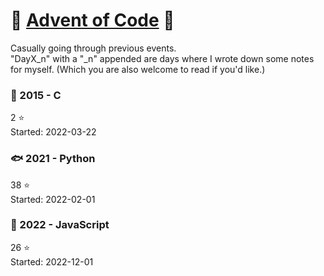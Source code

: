 # :santa: [Advent of Code](https://adventofcode.com/) :gift:

Casually going through previous events.\
"DayX_n" with a "_n" appended are days where I wrote down some notes for myself. (Which you are also welcome to read if you'd like.)

### :christmas_tree: 2015 - C
2 :star:\
Started: 2022-03-22

### :fish: 2021 - Python
38 :star:\
Started: 2022-02-01

### :deciduous_tree: 2022 - JavaScript
26 :star:\
Started: 2022-12-01